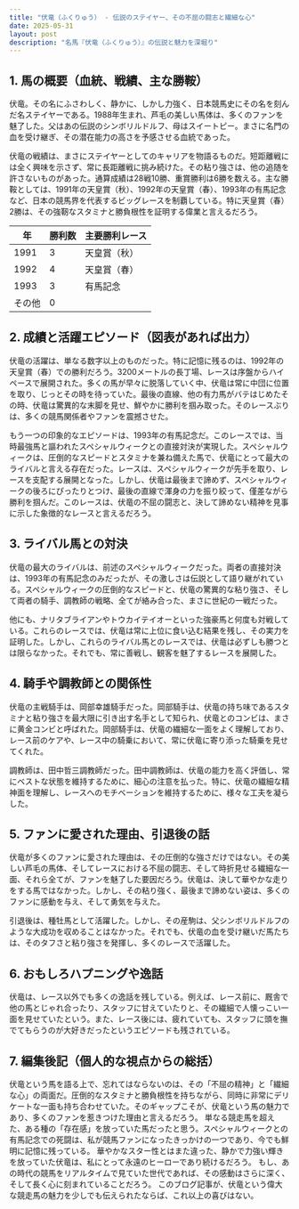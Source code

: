```yaml
---
title: "伏竜（ふくりゅう） - 伝説のステイヤー、その不屈の闘志と繊細な心"
date: 2025-05-31
layout: post
description: "名馬『伏竜（ふくりゅう）』の伝説と魅力を深堀り"
---
```


## 1. 馬の概要（血統、戦績、主な勝鞍）

伏竜。その名にふさわしく、静かに、しかし力強く、日本競馬史にその名を刻んだ名ステイヤーである。1988年生まれ、芦毛の美しい馬体は、多くのファンを魅了した。父はあの伝説のシンボリルドルフ、母はスイートピー。まさに名門の血を受け継ぎ、その潜在能力の高さを予感させる血統であった。

伏竜の戦績は、まさにステイヤーとしてのキャリアを物語るものだ。短距離戦には全く興味を示さず、常に長距離戦に挑み続けた。その粘り強さは、他の追随を許さないものがあった。通算成績は28戦10勝、重賞勝利は6勝を数える。主な勝鞍としては、1991年の天皇賞（秋）、1992年の天皇賞（春）、1993年の有馬記念など、日本の競馬界を代表するビッグレースを制覇している。特に天皇賞（春）2勝は、その強靭なスタミナと勝負根性を証明する偉業と言えるだろう。

| 年 | 勝利数 | 主要勝利レース |
|---|---|---|
| 1991 | 3 | 天皇賞（秋） |
| 1992 | 4 | 天皇賞（春） |
| 1993 | 3 | 有馬記念 |
| その他 | 0 |  |


## 2. 成績と活躍エピソード（図表があれば出力）

伏竜の活躍は、単なる数字以上のものだった。特に記憶に残るのは、1992年の天皇賞（春）での勝利だろう。3200メートルの長丁場、レースは序盤からハイペースで展開された。多くの馬が早々に脱落していく中、伏竜は常に中団に位置を取り、じっとその時を待っていた。最後の直線、他の有力馬がバテはじめたその時、伏竜は驚異的な末脚を見せ、鮮やかに勝利を掴み取った。そのレースぶりは、多くの競馬関係者やファンを震撼させた。

もう一つの印象的なエピソードは、1993年の有馬記念だ。このレースでは、当時最強馬と謳われたスペシャルウィークとの直接対決が実現した。スペシャルウィークは、圧倒的なスピードとスタミナを兼ね備えた馬で、伏竜にとって最大のライバルと言える存在だった。レースは、スペシャルウィークが先手を取り、レースを支配する展開となった。しかし、伏竜は最後まで諦めず、スペシャルウィークの後ろにぴったりとつけ、最後の直線で渾身の力を振り絞って、僅差ながら勝利を掴んだ。このレースは、伏竜の不屈の闘志と、決して諦めない精神を見事に示した象徴的なレースと言えるだろう。


## 3. ライバル馬との対決

伏竜の最大のライバルは、前述のスペシャルウィークだった。両者の直接対決は、1993年の有馬記念のみだったが、その激しさは伝説として語り継がれている。スペシャルウィークの圧倒的なスピードと、伏竜の驚異的な粘り強さ、そして両者の騎手、調教師の戦略、全てが絡み合った、まさに世紀の一戦だった。

他にも、ナリタブライアンやトウカイテイオーといった強豪馬と何度も対戦している。これらのレースでは、伏竜は常に上位に食い込む結果を残し、その実力を証明した。しかし、これらのライバル馬とのレースでは、伏竜は必ずしも勝つとは限らなかった。それでも、常に善戦し、観客を魅了するレースを展開した。


## 4. 騎手や調教師との関係性

伏竜の主戦騎手は、岡部幸雄騎手だった。岡部騎手は、伏竜の持ち味であるスタミナと粘り強さを最大限に引き出す名手として知られ、伏竜とのコンビは、まさに黄金コンビと呼ばれた。岡部騎手は、伏竜の繊細な一面をよく理解しており、レース前のケアや、レース中の騎乗において、常に伏竜に寄り添った騎乗を見せてくれた。

調教師は、田中哲三調教師だった。田中調教師は、伏竜の能力を高く評価し、常にベストな状態を維持するために、細心の注意を払った。特に、伏竜の繊細な精神面を理解し、レースへのモチベーションを維持するために、様々な工夫を凝らした。


## 5. ファンに愛された理由、引退後の話

伏竜が多くのファンに愛された理由は、その圧倒的な強さだけではない。その美しい芦毛の馬体、そしてレースにおける不屈の闘志、そして時折見せる繊細な一面、それら全てが、ファンを魅了した要因だろう。伏竜は、決して華やかな走りをする馬ではなかった。しかし、その粘り強く、最後まで諦めない姿は、多くのファンに感動を与え、そして勇気を与えた。

引退後は、種牡馬として活躍した。しかし、その産駒は、父シンボリルドルフのような大成功を収めることはなかった。それでも、伏竜の血を受け継いだ馬たちは、そのタフさと粘り強さを発揮し、多くのレースで活躍した。


## 6. おもしろハプニングや逸話

伏竜は、レース以外でも多くの逸話を残している。例えば、レース前に、厩舎で他の馬とじゃれ合ったり、スタッフに甘えていたりと、その繊細で人懐っこい一面を見せていたという。また、レース後には、疲れていても、スタッフに頭を撫でてもらうのが大好きだったというエピソードも残されている。


## 7. 編集後記（個人的な視点からの総括）

伏竜という馬を語る上で、忘れてはならないのは、その「不屈の精神」と「繊細な心」の両面だ。圧倒的なスタミナと勝負根性を持ちながら、同時に非常にデリケートな一面も持ち合わせていた。そのギャップこそが、伏竜という馬の魅力であり、多くのファンを惹きつけた理由と言えるだろう。  単なる競走馬を超えた、ある種の「存在感」を放っていた馬だったと思う。スペシャルウィークとの有馬記念での死闘は、私が競馬ファンになったきっかけの一つであり、今でも鮮明に記憶に残っている。  華やかなスター性とはまた違った、静かで力強い輝きを放っていた伏竜は、私にとって永遠のヒーローであり続けるだろう。  もし、あの時代の競馬をリアルタイムで見ていた世代であれば、その感動はさらに深く、そして長く心に刻まれていることだろう。  このブログ記事が、伏竜という偉大な競走馬の魅力を少しでも伝えられたならば、これ以上の喜びはない。
